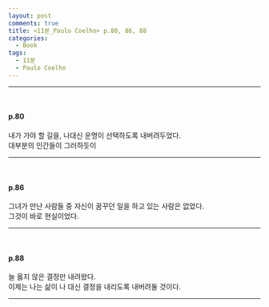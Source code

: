 ```yaml
---
layout: post
comments: true
title: <11분_Paulo Coelho> p.80, 86, 88 
categories: 
  - Book
tags:
  - 11분
  - Paulo Coelho
---
```


<hr>
<br>

<h4>p.80</h4>
내가 가야 할 길을, 나대신 운명이 선택하도록 내버려두었다.<br>
대부분의 인간들이 그러하듯이<br>
<hr><br>

<h4>p.86</h4>
그녀가 만난 사람들 중 자신이 꿈꾸던 일을 하고 있는 사람은 없었다.<br>
그것이 바로 현실이었다.<br>
<hr><br>

<h4>p.88</h4>
늘 옳지 않은 결정만 내려왔다.<br> 
이제는 나는 삶이 나 대신 결정을 내리도록 내버려둘 것이다.<br>
<hr><br>


